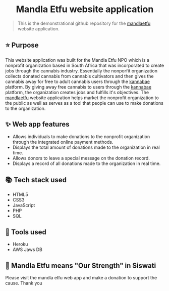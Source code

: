 
<h1 align="center">Mandla Etfu website application</h1>

> This is the demonstrational github repository for the [mandlaetfu](https://mandlaetfu.org.za/Home.php) website application.


## ⭐️ Purpose

This website application was built for the Mandla Etfu NPO which is a nonprofit organization based in South Africa that was incorporated to create jobs through the cannabis industry. Essentially the nonporfit organization collects donated cannabis from cannabis cultivators and then gives the cannabis away for free to adult cannabis users through the [kannabae](https://kannabae.org.za/Port.php) platform. By giving away free cannabis to users through the [kannabae](https://kannabae.org.za/Port.php) platform, the organization creates jobs and fulfills it's objectives. The [mandlaetfu](https://mandlaetfu.org.za/Home.php) website application helps market the nonprofit organization to the public as well as serves as a tool that people can use to make donations to the organization.

## ✨ Web app features

- Allows individuals to make donations to the nonprofit organization through the integrated online payment methods.
- Displays the total amount of donations made to the organization in real time.
- Allows donors to leave a special message on the donation record.
- Displays a record of all donations made to the organization in real time.

## 📚 Tech stack used

- HTML5
- CSS3
- JavaScript
- PHP
- SQL

## 🚀 Tools used

- Heroku
- AWS Jaws DB

## 💪 Mandla Etfu means "Our Strength" in Siswati

Please visit the mandla etfu web app and make a donation to support the cause. Thank you


